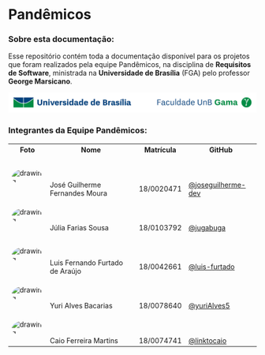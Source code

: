 # Pandêmicos

### Sobre esta documentação:

Esse repositório contém toda a documentação disponível para os projetos que foram realizados pela equipe Pandêmicos, na disciplina de **Requisitos de Software**, ministrada na **Universidade de Brasília** (FGA) pelo professor **George Marsicano**.

![UnB](assets/unb_logo.jpg)

### Integrantes da Equipe Pandêmicos:

<table>
    <tr>
        <th>Foto</th>
        <th>Nome</th>
        <th>Matrícula</th>
        <th>GitHub</th>
    </tr>
    <tr>
        <td>
            <img src="https://github.com/joseguilherme-dev.png" alt="drawing" style="width: 100px;border-radius: 50%;"/>
        </td>
        <td style="padding-top: 50px;">
            José Guilherme Fernandes Moura
        </td>
        <td style="padding-top: 50px;">
            18/0020471
        </td>
        <td style="padding-top: 50px;">
            <a href="https://github.com/joseguilherme-dev" target="_blank">@joseguilherme-dev</a>
        </td>
    </tr>
    <tr>
        <td>
            <img src="https://github.com/jugabuga.png" alt="drawing" style="width: 100px;border-radius: 50%;"/>
        </td>
        <td style="padding-top: 50px;">
            Júlia Farias Sousa
        </td>
        <td style="padding-top: 50px;">
            18/0103792
        </td>
        <td style="padding-top: 50px;">
            <a href="https://github.com/jugabuga" target="_blank">@jugabuga</a>
        </td>
    </tr>
    <tr>
        <td>
            <img src="https://github.com/luis-furtado.png" alt="drawing" style="width: 100px;border-radius: 50%;"/>
        </td>
        <td style="padding-top: 50px;">
            Luis Fernando Furtado de Araújo
        </td>
        <td style="padding-top: 50px;">
            18/0042661
        </td>
        <td style="padding-top: 50px;">
            <a href="https://github.com/luis-furtado" target="_blank">@luis-furtado</a>
        </td>
    </tr>
    <tr>
        <td>
            <img src="https://github.com/yuriAlves5.png" alt="drawing" style="width: 100px;border-radius: 50%;"/>
        </td>
        <td style="padding-top: 50px;">
            Yuri Alves Bacarias
        </td>
        <td style="padding-top: 50px;">
            18/0078640
        </td>
        <td style="padding-top: 50px;">
            <a href="https://github.com/yuriAlves5" target="_blank">@yuriAlves5</a>
        </td>
    </tr>
    <tr>
        <td>
            <img src="https://github.com/linktocaio.png" alt="drawing" style="width: 100px;border-radius: 50%;"/>
        </td>
        <td style="padding-top: 50px;">
            Caio Ferreira Martins
        </td>
        <td style="padding-top: 50px;">
            18/0074741
        </td>
        <td style="padding-top: 50px;">
            <a href="https://github.com/linktocaio" target="_blank">@linktocaio</a>
        </td>
    </tr>
</table>